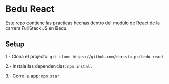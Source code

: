 # Bedu React

Este repo contiene las practicas hechas dentro del modulo de React de la carrera FullStack JS en Bedu.

## Setup

1.- Clona el projecto: `git clone https://github.com/christo-pr/bedu-react`

2.- Instala las dependencias: `npm install`

3.- Corre la app: `npm star`
